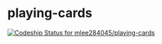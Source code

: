 playing-cards
=============
[ ![Codeship Status for mlee284045/playing-cards](https://www.codeship.io/projects/7dc800a0-386b-0132-c37b-6a023c1e0863/status)](https://www.codeship.io/projects/42017)

